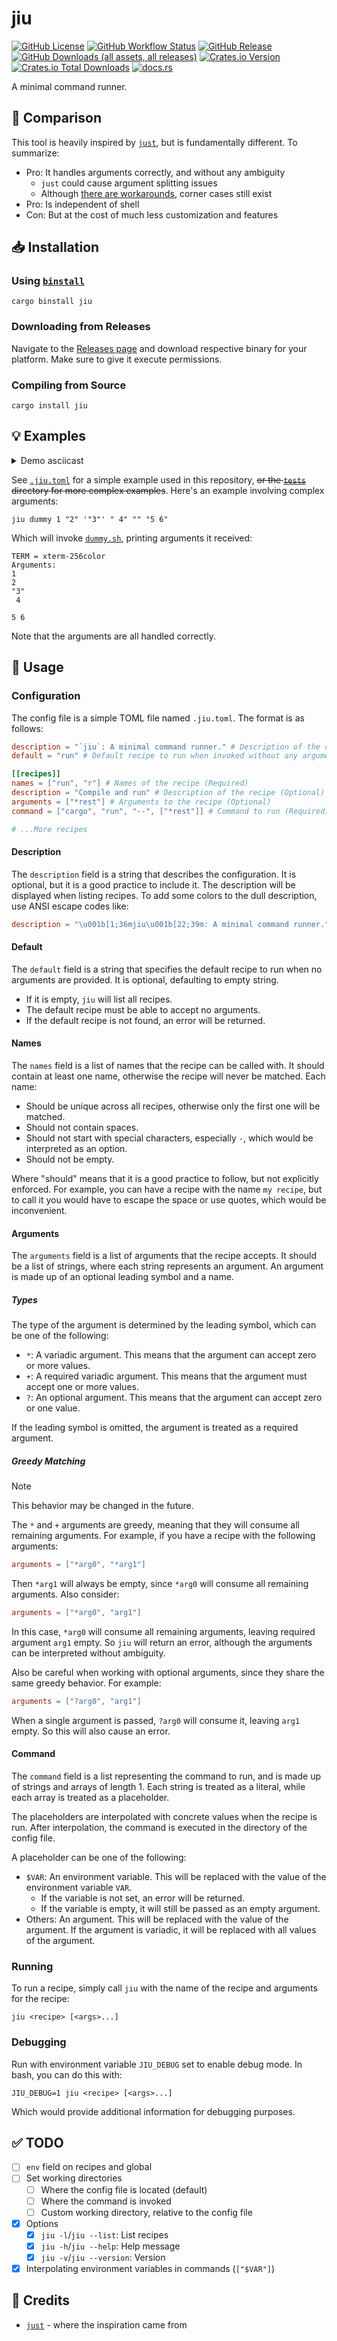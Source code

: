 # jiu

[![GitHub License](https://img.shields.io/github/license/PRO-2684/jiu?logo=opensourceinitiative)](https://github.com/PRO-2684/jiu/blob/main/LICENSE)
[![GitHub Workflow Status](https://img.shields.io/github/actions/workflow/status/PRO-2684/jiu/release.yml?logo=githubactions)](https://github.com/PRO-2684/jiu/blob/main/.github/workflows/release.yml)
[![GitHub Release](https://img.shields.io/github/v/release/PRO-2684/jiu?logo=githubactions)](https://github.com/PRO-2684/jiu/releases)
[![GitHub Downloads (all assets, all releases)](https://img.shields.io/github/downloads/PRO-2684/jiu/total?logo=github)](https://github.com/PRO-2684/jiu/releases)
[![Crates.io Version](https://img.shields.io/crates/v/jiu?logo=rust)](https://crates.io/crates/jiu)
[![Crates.io Total Downloads](https://img.shields.io/crates/d/jiu?logo=rust)](https://crates.io/crates/jiu)
[![docs.rs](https://img.shields.io/docsrs/jiu?logo=rust)](https://docs.rs/jiu)

A minimal command runner.

## 🤔 Comparison

This tool is heavily inspired by [`just`](https://github.com/casey/just/), but is fundamentally different. To summarize:

- Pro: It handles arguments correctly, and without any ambiguity
    - `just` could cause argument splitting issues
    - Although [there are workarounds](https://just.systems/man/en/avoiding-argument-splitting.html), corner cases still exist
- Pro: Is independent of shell
- Con: But at the cost of much less customization and features

## 📥 Installation

### Using [`binstall`](https://github.com/cargo-bins/cargo-binstall)

```shell
cargo binstall jiu
```

### Downloading from Releases

Navigate to the [Releases page](https://github.com/PRO-2684/jiu/releases) and download respective binary for your platform. Make sure to give it execute permissions.

### Compiling from Source

```shell
cargo install jiu
```

## 💡 Examples

<details><summary>Demo asciicast</summary>

[![asciicast](https://asciinema.org/a/bnuQc8QP9IcgUoAY2gytD7h5T.svg)](https://asciinema.org/a/bnuQc8QP9IcgUoAY2gytD7h5T)

</details>

See [`.jiu.toml`](./.jiu.toml) for a simple example used in this repository, ~~or the [`tests`](./tests) directory for more complex examples~~. Here's an example involving complex arguments:

```shell
jiu dummy 1 "2" '"3"' " 4" "" "5 6"
```

Which will invoke [`dummy.sh`](./scripts/dummy.sh), printing arguments it received:

```shell
TERM = xterm-256color
Arguments:
1
2
"3"
 4

5 6
```

Note that the arguments are all handled correctly.

## 📖 Usage

### Configuration

The config file is a simple TOML file named `.jiu.toml`. The format is as follows:

```toml
description = "`jiu`: A minimal command runner." # Description of the configuration (Optional)
default = "run" # Default recipe to run when invoked without any arguments (Optional)

[[recipes]]
names = ["run", "r"] # Names of the recipe (Required)
description = "Compile and run" # Description of the recipe (Optional)
arguments = ["*rest"] # Arguments to the recipe (Optional)
command = ["cargo", "run", "--", ["*rest"]] # Command to run (Required)

# ...More recipes
```

#### Description

The `description` field is a string that describes the configuration. It is optional, but it is a good practice to include it. The description will be displayed when listing recipes. To add some colors to the dull description, use ANSI escape codes like:

```toml
description = "\u001b[1;36mjiu\u001b[22;39m: A minimal command runner."
```

#### Default

The `default` field is a string that specifies the default recipe to run when no arguments are provided. It is optional, defaulting to empty string.

- If it is empty, `jiu` will list all recipes.
- The default recipe must be able to accept no arguments.
- If the default recipe is not found, an error will be returned.

#### Names

The `names` field is a list of names that the recipe can be called with. It should contain at least one name, otherwise the recipe will never be matched. Each name:

- Should be unique across all recipes, otherwise only the first one will be matched.
- Should not contain spaces.
- Should not start with special characters, especially `-`, which would be interpreted as an option.
- Should not be empty.

Where "should" means that it is a good practice to follow, but not explicitly enforced. For example, you can have a recipe with the name `my recipe`, but to call it you would have to escape the space or use quotes, which would be inconvenient.

#### Arguments

The `arguments` field is a list of arguments that the recipe accepts. It should be a list of strings, where each string represents an argument. An argument is made up of an optional leading symbol and a name.

##### Types

The type of the argument is determined by the leading symbol, which can be one of the following:

- `*`: A variadic argument. This means that the argument can accept zero or more values.
- `+`: A required variadic argument. This means that the argument must accept one or more values.
- `?`: An optional argument. This means that the argument can accept zero or one value.

If the leading symbol is omitted, the argument is treated as a required argument.

##### Greedy Matching

> [!NOTE]
> This behavior may be changed in the future.

The `*` and `+` arguments are greedy, meaning that they will consume all remaining arguments. For example, if you have a recipe with the following arguments:

```toml
arguments = ["*arg0", "*arg1"]
```

Then `*arg1` will always be empty, since `*arg0` will consume all remaining arguments. Also consider:

```toml
arguments = ["*arg0", "arg1"]
```

In this case, `*arg0` will consume all remaining arguments, leaving required argument `arg1` empty. So `jiu` will return an error, although the arguments can be interpreted without ambiguity.

Also be careful when working with optional arguments, since they share the same greedy behavior. For example:

```toml
arguments = ["?arg0", "arg1"]
```

When a single argument is passed, `?arg0` will consume it, leaving `arg1` empty. So this will also cause an error.

#### Command

The `command` field is a list representing the command to run, and  is made up of strings and arrays of length 1. Each string is treated as a literal, while each array is treated as a placeholder.

The placeholders are interpolated with concrete values when the recipe is run. After interpolation, the command is executed in the directory of the config file.

A placeholder can be one of the following:

- `$VAR`: An environment variable. This will be replaced with the value of the environment variable `VAR`.
    - If the variable is not set, an error will be returned.
    - If the variable is empty, it will still be passed as an empty argument.
- Others: An argument. This will be replaced with the value of the argument. If the argument is variadic, it will be replaced with all values of the argument.

### Running

To run a recipe, simply call `jiu` with the name of the recipe and arguments for the recipe:

```shell
jiu <recipe> [<args>...]
```

### Debugging

Run with environment variable `JIU_DEBUG` set to enable debug mode. In bash, you can do this with:

```shell
JIU_DEBUG=1 jiu <recipe> [<args>...]
```

Which would provide additional information for debugging purposes.

## ✅ TODO

- [ ] `env` field on recipes and global
- [ ] Set working directories
    - [ ] Where the config file is located (default)
    - [ ] Where the command is invoked
    - [ ] Custom working directory, relative to the config file
- [x] Options
    - [x] `jiu -l`/`jiu --list`: List recipes
    - [x] `jiu -h`/`jiu --help`: Help message
    - [x] `jiu -v`/`jiu --version`: Version
- [x] Interpolating environment variables in commands (`["$VAR"]`)

## 🎉 Credits

- [`just`](https://github.com/casey/just/) - where the inspiration came from
